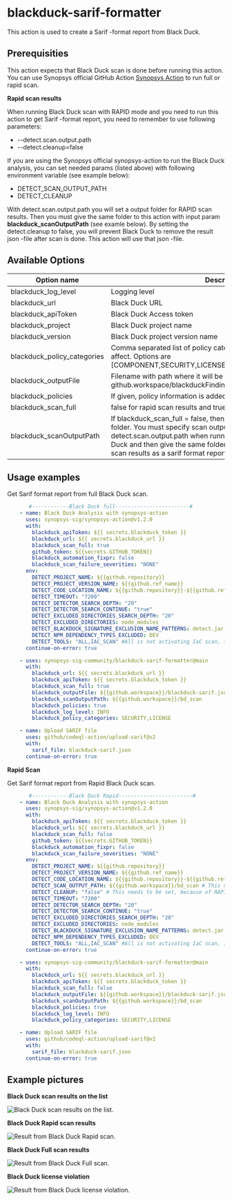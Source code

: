 # blackduck-sarif-formatter
This action is used to create a Sarif -format report from Black Duck.

## Prerequisities
This action expects that Black Duck scan is done before running this action. You can use Synopsys official GitHub Action [Synopsys Action](https://github.com/marketplace/actions/synopsys-action) to run full or rapid scan.

**Rapid scan results**

When running Black Duck scan with RAPID mode and you need to run this action to get Sarif -format report, you need to remember to use following parameters:
* --detect.scan.output.path
* --detect.cleanup=false

If you are using the Synopsys official synopsys-action to run the Black Duck analysis, you can set needed params (listed above) with following environment variable (see example below):
* DETECT_SCAN_OUTPUT_PATH
* DETECT_CLEANUP

With detect.scan.output.path you will set a output folder for RAPID scan results. Then you must give the same folder to this action with input param **blackduck_scanOutputPath** (see examle below). 
By setting the detect.cleanup to false, you will prevent Black Duck to remove the result json -file after scan is done. This action will use that json -file.

## Available Options
| Option name | Description | Default value | Required |
|-------------|-------------|---------------|----------|
| blackduck_log_level | Logging level | DEBUG | false |
| blackduck_url | Black Duck URL| - | true |
| blackduck_apiToken | Black Duck Access token | - | true |
| blackduck_project | Black Duck project name | ${{github.repository}} | false |
| blackduck_version | Black Duck project version name | ${{github.ref_name}} | false |
| blackduck_policy_categories | Comma separated list of policy categories, which violations will affect. Options are [COMPONENT,SECURITY,LICENSE,UNCATEGORIZED,OPERATIONAL] | SECURITY,LICENSE | false |
| blackduck_outputFile | Filename with path where it will be created, example: github.workspace/blackduckFindings.sarif.json | ${{github.workspace}}/blackduckFindings.sarif.json | false
| blackduck_policies | If given, policy information is added | false | false |
| blackduck_scan_full | false for rapid scan results and true for intelligent scan | false | false |
| blackduck_scanOutputPath | If blackduck_scan_full = false, then this is required. Rapid scan output folder. You must specify scan output folder with --detect.scan.output.path when running the Rapid scan with Black Duck and then give the same folder here, if you want to have rapid scan results as a sarif format report.| ${{github.repository}}/bd_scan | false |

## Usage examples
Get Sarif format report from full Black Duck scan.
```yaml
       #------------Black Duck full------------------------#
    - name: Black Duck Analysis with synopsys-action
      uses: synopsys-sig/synopsys-action@v1.2.0
      with:
        blackduck_apiToken: ${{ secrets.blackduck_token }}
        blackduck_url: ${{ secrets.blackduck_url }}
        blackduck_scan_full: true
        github_token: ${{secrets.GITHUB_TOKEN}}
        blackduck_automation_fixpr: false
        blackduck_scan_failure_severities: "NONE"
      env:
        DETECT_PROJECT_NAME: ${{github.repository}}
        DETECT_PROJECT_VERSION_NAME: ${{github.ref_name}}
        DETECT_CODE_LOCATION_NAME: ${{github.repository}}-${{github.ref_name}}
        DETECT_TIMEOUT: "7200"
        DETECT_DETECTOR_SEARCH_DEPTH: "20"
        DETECT_DETECTOR_SEARCH_CONTINUE: "true"
        DETECT_EXCLUDED_DIRECTORIES_SEARCH_DEPTH: "20"
        DETECT_EXCLUDED_DIRECTORIES: node_modules
        DETECT_BLACKDUCK_SIGNATURE_EXCLUSION_NAME_PATTERNS: detect.jar
        DETECT_NPM_DEPENDENCY_TYPES_EXCLUDED: DEV
        DETECT_TOOLS: "ALL,IAC_SCAN" #All is not activating IaC scan, it needs to be activate separately with IAC_SCAN
      continue-on-error: true

    - uses: synopsys-sig-community/blackduck-sarif-formatter@main
      with:
        blackduck_url: ${{ secrets.blackduck_url }}
        blackduck_apiToken: ${{ secrets.blackduck_token }}
        blackduck_scan_full: true
        blackduck_outputFile: ${{github.workspace}}/blackduck-sarif.json
        blackduck_scanOutputPath: ${{github.workspace}}/bd_scan
        blackduck_policies: true
        blackduck_log_level: INFO
        blackduck_policy_categories: SECURITY,LICENSE

    - name: Upload SARIF file
      uses: github/codeql-action/upload-sarif@v2
      with:
        sarif_file: blackduck-sarif.json
      continue-on-error: true
```

**Rapid Scan**

Get Sarif format report from Rapid Black Duck scan.
```yaml
       #------------Black Duck Rapid------------------------#
    - name: Black Duck Analysis with synopsys-action
      uses: synopsys-sig/synopsys-action@v1.2.0
      with:
        blackduck_apiToken: ${{ secrets.blackduck_token }}
        blackduck_url: ${{ secrets.blackduck_url }}
        blackduck_scan_full: false
        github_token: ${{secrets.GITHUB_TOKEN}}
        blackduck_automation_fixpr: false
        blackduck_scan_failure_severities: "NONE"
      env:
        DETECT_PROJECT_NAME: ${{github.repository}}
        DETECT_PROJECT_VERSION_NAME: ${{github.ref_name}}
        DETECT_CODE_LOCATION_NAME: ${{github.repository}}-${{github.ref_name}}
        DETECT_SCAN_OUTPUT_PATH: ${{github.workspace}}/bd_scan # This needs to be set, because of RAPID scan results
        DETECT_CLEANUP: "false" # This needs to be set, because of RAPID scan results
        DETECT_TIMEOUT: "7200"
        DETECT_DETECTOR_SEARCH_DEPTH: "20"
        DETECT_DETECTOR_SEARCH_CONTINUE: "true"
        DETECT_EXCLUDED_DIRECTORIES_SEARCH_DEPTH: "20"
        DETECT_EXCLUDED_DIRECTORIES: node_modules
        DETECT_BLACKDUCK_SIGNATURE_EXCLUSION_NAME_PATTERNS: detect.jar
        DETECT_NPM_DEPENDENCY_TYPES_EXCLUDED: DEV
        DETECT_TOOLS: "ALL,IAC_SCAN" #All is not activating IaC scan, it needs to be activate separately with IAC_SCAN
      continue-on-error: true

    - uses: synopsys-sig-community/blackduck-sarif-formatter@main
      with:
        blackduck_url: ${{ secrets.blackduck_url }}
        blackduck_apiToken: ${{ secrets.blackduck_token }}
        blackduck_scan_full: false
        blackduck_outputFile: ${{github.workspace}}/blackduck-sarif.json
        blackduck_scanOutputPath: ${{github.workspace}}/bd_scan
        blackduck_policies: true
        blackduck_log_level: INFO
        blackduck_policy_categories: SECURITY,LICENSE

    - name: Upload SARIF file
      uses: github/codeql-action/upload-sarif@v2
      with:
        sarif_file: blackduck-sarif.json
      continue-on-error: true
```

## Example pictures

**Black Duck scan results on the list**

![Black Duck scan results on the list.](/examples/BD_results_list.GIF)

**Black Duck Rapid scan results**

![Result from Black Duck Rapid scan.](/examples/BD_Rapid_result.GIF)

**Black Duck Full scan results**

![Result from Black Duck Full scan.](/examples/BD_full_result.GIF)

**Black Duck license violation**

![Result from Black Duck license violation.](/examples/BD_license_violation.GIF)